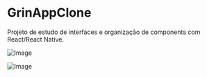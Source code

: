 # GrinAppClone

Projeto de estudo de interfaces e organização de components com React/React Native.

![Image](https://i.imgur.com/Z00ZAlU.png)

![Image](https://i.imgur.com/KYBkYB9.png)

